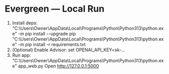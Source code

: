
# Evergreen — Local Run
1) Install deps:
   "C:\Users\Owner\AppData\Local\Programs\Python\Python313\python.exe" -m pip install --upgrade pip
   "C:\Users\Owner\AppData\Local\Programs\Python\Python313\python.exe" -m pip install -r requirements.txt
2) (Optional) Enable Advisor:
   set OPENAI_API_KEY=sk-...
3) Run app:
   "C:\Users\Owner\AppData\Local\Programs\Python\Python313\python.exe" app_web.py
Open http://127.0.0.1:5000

